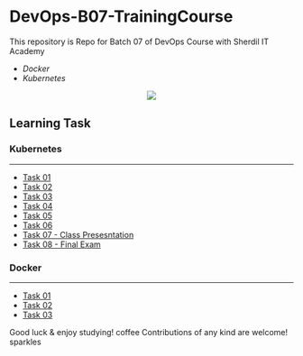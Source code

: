 # DevOps-B07-TrainingCourse

This repository is  Repo for Batch 07 of DevOps Course with Sherdil IT Academy

 - *Docker* 
 - *Kubernetes*
 
 <p align="center">
  <img src="https://github.com/engineerbaz/DevOps-B07-TrainingCourse/blob/main/Course%20details/Docker%20%26%20Kubernetes%20Course.jpg" />
</p>
 
 
 ## Learning Task

 ### Kubernetes
 -----------------
 
 - [Task 01](https://github.com/engineerbaz/DevOps-B07-TrainingCourse/blob/main/learningTasks/K8s-Task01.md) 
 - [Task 02](https://github.com/engineerbaz/DevOps-B07-TrainingCourse/blob/main/learningTasks/K8s-Task02.md) 
 - [Task 03](https://github.com/engineerbaz/DevOps-B07-TrainingCourse/blob/main/learningTasks/K8s-Task03.md) 
 - [Task 04](https://github.com/engineerbaz/DevOps-B07-TrainingCourse/blob/main/learningTasks/K8s-classTask04.md) 
 - [Task 05](https://github.com/engineerbaz/DevOps-B07-TrainingCourse/blob/main/learningTasks/K8s-classTask05.md)  
 - [Task 06](https://github.com/engineerbaz/DevOps-B07-TrainingCourse/blob/main/learningTasks/K8s-Quiz06.md) 
 - [Task 07 - Class Presesntation](https://github.com/engineerbaz/DevOps-B07-TrainingCourse/blob/main/learningTasks/K8s-ClassPresentation07.md)
 - [Task 08 - Final Exam](https://github.com/engineerbaz/DevOps-B07-TrainingCourse/blob/main/learningTasks/K8s-FinalExam.md)

 
 


 ### Docker
 -----------------
 
 - [Task 01](https://github.com/engineerbaz/DevOps-B07-TrainingCourse/blob/main/learningTasks/Docker-Task01.md) 
 - [Task 02](https://github.com/engineerbaz/DevOps-B07-TrainingCourse/blob/main/learningTasks/Docker-Task02.md) 
 - [Task 03](https://github.com/engineerbaz/DevOps-B07-TrainingCourse/blob/main/learningTasks/Docker-FinalTask.md) 
 



Good luck & enjoy studying! coffee
Contributions of any kind are welcome! sparkles
